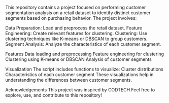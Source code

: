 This repository contains a project focused on performing customer segmentation analysis on a retail dataset to identify distinct customer segments based on purchasing behavior. The project involves:

Data Preparation: Load and preprocess the retail dataset.
Feature Engineering: Create relevant features for clustering.
Clustering: Use clustering techniques like K-means or DBSCAN to group customers.
Segment Analysis: Analyze the characteristics of each customer segment.

Features
Data loading and preprocessing
Feature engineering for clustering
Clustering using K-means or DBSCAN
Analysis of customer segments

Visualization
The script includes functions to visualize:
Cluster distributions
Characteristics of each customer segment
These visualizations help in understanding the differences between customer segments.

Acknowledgements
This project was inspired by CODTECH
Feel free to explore, use, and contribute to this repository!





